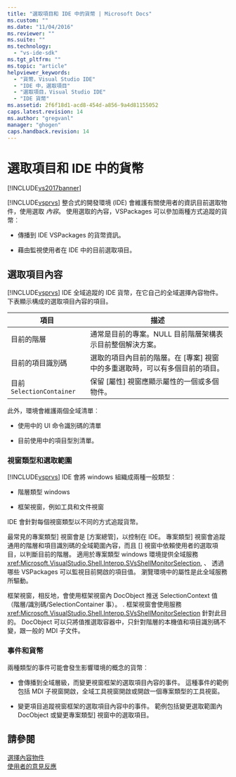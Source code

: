 ```yaml
---
title: "選取項目和 IDE 中的貨幣 | Microsoft Docs"
ms.custom: ""
ms.date: "11/04/2016"
ms.reviewer: ""
ms.suite: ""
ms.technology: 
  - "vs-ide-sdk"
ms.tgt_pltfrm: ""
ms.topic: "article"
helpviewer_keywords: 
  - "貨幣，Visual Studio IDE"
  - "IDE 中，選取項目"
  - "選取項目，Visual Studio IDE"
  - "IDE 貨幣"
ms.assetid: 2f6f18d1-acd8-454d-a856-9a4d81155052
caps.latest.revision: 14
ms.author: "gregvanl"
manager: "ghogen"
caps.handback.revision: 14
---
```

# 選取項目和 IDE 中的貨幣
[!INCLUDE[vs2017banner](../../code-quality/includes/vs2017banner.md)]

[!INCLUDE[vsprvs](../../code-quality/includes/vsprvs_md.md)] 整合式的開發環境 \(IDE\) 會維護有關使用者的資訊目前選取物件，使用選取 *內容*。 使用選取的內容，VSPackages 可以參加兩種方式追蹤的貨幣︰  
  
-   傳播到 IDE VSPackages 的貨幣資訊。  
  
-   藉由監視使用者在 IDE 中的目前選取項目。  
  
## 選取項目內容  
 [!INCLUDE[vsprvs](../../code-quality/includes/vsprvs_md.md)] IDE 全域追蹤的 IDE 貨幣，在它自己的全域選擇內容物件。 下表顯示構成的選取項目內容的項目。  
  
|項目|描述|  
|--------|--------|  
|目前的階層|通常是目前的專案。NULL 目前階層架構表示目前整個解決方案。|  
|目前的項目識別碼|選取的項目內目前的階層。在 \[專案\] 視窗中的多重選取時，可以有多個目前的項目。|  
|目前 `SelectionContainer`|保留 \[屬性\] 視窗應顯示屬性的一個或多個物件。|  
  
 此外，環境會維護兩個全域清單︰  
  
-   使用中的 UI 命令識別碼的清單  
  
-   目前使用中的項目型別清單。  
  
### 視窗類型和選取範圍  
 [!INCLUDE[vsprvs](../../code-quality/includes/vsprvs_md.md)] IDE 會將 windows 組織成兩種一般類型︰  
  
-   階層類型 windows  
  
-   框架視窗，例如工具和文件視窗  
  
 IDE 會針對每個視窗類型以不同的方式追蹤貨幣。  
  
 最常見的專案類型\] 視窗會是 \[方案總管\]，以控制在 IDE。 專案類型\] 視窗會追蹤通用的階層和項目識別碼的全域範圍內容，而且 \[\] 視窗中依賴使用者的選取項目，以判斷目前的階層。 適用於專案類型 windows 環境提供全域服務 <xref:Microsoft.VisualStudio.Shell.Interop.SVsShellMonitorSelection>, 、 透過哪些 VSPackages 可以監視目前開啟的項目值。 瀏覽環境中的屬性是此全域服務所驅動。  
  
 框架視窗，相反地，會使用框架視窗內 DocObject 推送 SelectionContext 值 （階層\/識別碼\/SelectionContainer 事）。 . 框架視窗會使用服務 <xref:Microsoft.VisualStudio.Shell.Interop.SVsShellMonitorSelection> 針對此目的。 DocObject 可以只將值推選取容器中，只針對階層的本機值和項目識別碼不變，跟一般的 MDI 子文件。  
  
### 事件和貨幣  
 兩種類型的事件可能會發生影響環境的概念的貨幣︰  
  
-   會傳播到全域層級，而變更視窗框架的選取項目內容的事件。 這種事件的範例包括 MDI 子視窗開啟，全域工具視窗開啟或開啟一個專案類型的工具視窗。  
  
-   變更項目追蹤視窗框架的選取項目內容中的事件。 範例包括變更選取範圍內 DocObject 或變更專案類型\] 視窗中的選取項目。  
  
## 請參閱  
 [選擇內容物件](../../extensibility/internals/selection-context-objects.md)   
 [使用者的意見反應](../../extensibility/internals/feedback-to-the-user.md)
